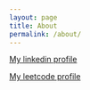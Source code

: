 ```yaml
---
layout: page
title: About
permalink: /about/
---
```


[My linkedin profile](https://www.linkedin.com/in/kounkou)

[My leetcode profile](https://leetcode.com/bodet/)
